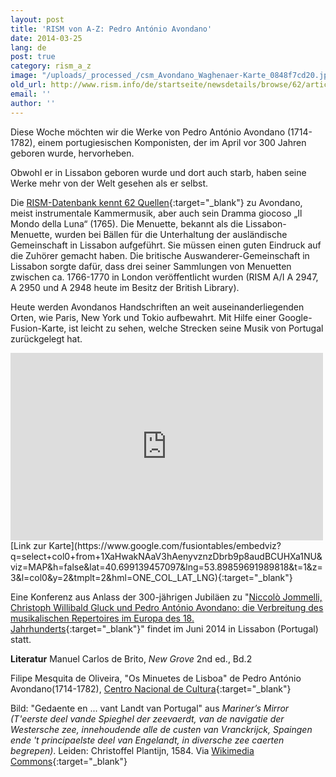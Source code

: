 ```yaml
---
layout: post
title: 'RISM von A-Z: Pedro António Avondano'
date: 2014-03-25
lang: de
post: true
category: rism_a_z
image: "/uploads/_processed_/csm_Avondano_Waghenaer-Karte_0848f7cd20.jpg"
old_url: http://www.rism.info/de/startseite/newsdetails/browse/62/article/64/pedro-antonio-avondano.html
email: ''
author: ''
---
```



Diese Woche möchten wir die Werke von Pedro António Avondano (1714-1782), einem portugiesischen Komponisten, der im April vor 300 Jahren geboren wurde, hervorheben.

Obwohl er in Lissabon geboren wurde und dort auch starb, haben seine Werke mehr von der Welt gesehen als er selbst.

Die [RISM-Datenbank kennt 62 Quellen](http://opac.rism.info/index.php?id=6&no_cache=1&tx_bsbsearch_pi1%5Bsmode%5D=advanced&tx_bsbsearch_pi1%5Bfield%5D%5B0%5D=any_field&tx_bsbsearch_pi1%5Bfield%5D%5B1%5D=sauthor&tx_bsbsearch_pi1%5Bfield%5D%5B2%5D=stitle&tx_bsbsearch_pi1%5Bquery%5D%5B1%5D=Avondano&tx_bsbsearch_pi1%5Bsubmit_button%5D=Suche&tx_bsbsearch_pi1%5Bshownavi%5D%5Bssiglum%5D=10){:target="_blank"} zu Avondano, meist instrumentale Kammermusik, aber auch sein Dramma giocoso „Il Mondo della Luna“ (1765). Die Menuette, bekannt als die Lissabon-Menuette, wurden bei Bällen für die Unterhaltung der ausländische Gemeinschaft in Lissabon aufgeführt. Sie müssen einen guten Eindruck auf die Zuhörer gemacht haben. Die britische Auswanderer-Gemeinschaft in Lissabon sorgte dafür, dass drei seiner Sammlungen von Menuetten zwischen ca. 1766-1770 in London veröffentlicht wurden (RISM A/I A 2947, A 2950 und A 2948 heute im Besitz der British Library).

Heute werden Avondanos Handschriften an weit auseinanderliegenden Orten, wie Paris, New York und Tokio aufbewahrt. Mit Hilfe einer Google-Fusion-Karte, ist leicht zu sehen, welche Strecken seine Musik von Portugal zurückgelegt hat.

<iframe width="500" height="300" scrolling="no" frameborder="no" src="https://www.google.com/fusiontables/embedviz?q=select+col0+from+1XaHwakNAaV3hAenyvznzDbrb9p8audBCUHXa1NU&amp;viz=MAP&amp;h=false&amp;lat=40.699139457097&amp;lng=53.89859691989818&amp;t=1&amp;z=2&amp;l=col0&amp;y=2&amp;tmplt=2&amp;hml=ONE_COL_LAT_LNG"></iframe>
[Link zur Karte](https://www.google.com/fusiontables/embedviz?q=select+col0+from+1XaHwakNAaV3hAenyvznzDbrb9p8audBCUHXa1NU&viz=MAP&h=false&lat=40.699139457097&lng=53.89859691989818&t=1&z=3&l=col0&y=2&tmplt=2&hml=ONE_COL_LAT_LNG){:target="_blank"}



Eine Konferenz aus Anlass der 300-jährigen Jubiläen zu "[Niccolò Jommelli, Christoph Willibald Gluck und Pedro António Avondano: die Verbreitung des musikalischen Repertoires im Europa des 18. Jahrhunderts](http://musicologyconferences.xevents.sas.ac.uk/event/show/12702){:target="_blank"}" findet im Juni 2014 in Lissabon (Portugal) statt.





**Literatur**
Manuel Carlos de Brito, _New Grove_ 2nd ed., Bd.2

Filipe Mesquita de Oliveira, "Os Minuetes de Lisboa" de Pedro António Avondano(1714-1782), [Centro Nacional de Cultura](http://www.e-cultura.pt/DestaqueCulturalDisplay.aspx?ID=587){:target="_blank"}

Bild: "Gedaente en ... vant Landt van Portugal" aus _Mariner’s Mirror (T'eerste deel vande Spieghel der zeevaerdt, van de navigatie der Westersche zee, innehoudende alle de custen van Vranckrijck, Spaingen ende 't principaelste deel van Engelandt, in diversche zee caerten begrepen)_. Leiden: Christoffel Plantijn, 1584. Via [Wikimedia Commons](http://commons.wikimedia.org/wiki/File%3A1584_Portugal_Waghenaer.jpg){:target="_blank"}